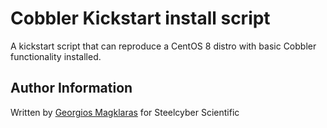 Cobbler Kickstart install script
================================
A kickstart script that can reproduce a CentOS 8 distro with basic Cobbler functionality installed.

Author Information
------------------
Written by [Georgios Magklaras](mailto:georgios@steelcyber.com) for Steelcyber Scientific

